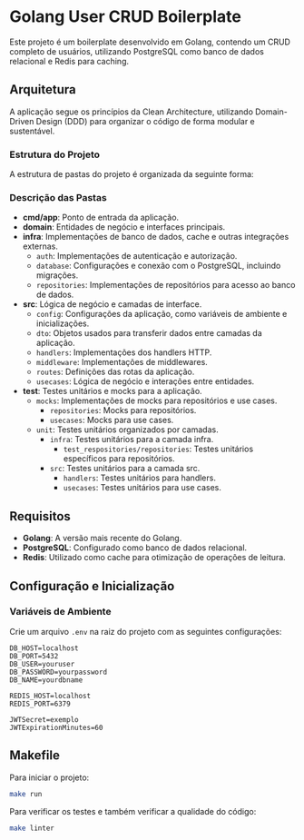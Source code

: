 # Golang User CRUD Boilerplate

Este projeto é um boilerplate desenvolvido em Golang, contendo um CRUD completo de usuários, utilizando PostgreSQL como banco de dados relacional e Redis para caching.

## Arquitetura

A aplicação segue os princípios da Clean Architecture, utilizando Domain-Driven Design (DDD) para organizar o código de forma modular e sustentável.

### Estrutura do Projeto

A estrutura de pastas do projeto é organizada da seguinte forma:

### Descrição das Pastas

- **cmd/app**: Ponto de entrada da aplicação.
- **domain**: Entidades de negócio e interfaces principais.
- **infra**: Implementações de banco de dados, cache e outras integrações externas.
    - `auth`: Implementações de autenticação e autorização.
    - `database`: Configurações e conexão com o PostgreSQL, incluindo migrações.
    - `repositories`: Implementações de repositórios para acesso ao banco de dados.
- **src**: Lógica de negócio e camadas de interface.
    - `config`: Configurações da aplicação, como variáveis de ambiente e inicializações.
    - `dto`: Objetos usados para transferir dados entre camadas da aplicação.
    - `handlers`: Implementações dos handlers HTTP.
    - `middleware`: Implementações de middlewares.
    - `routes`: Definições das rotas da aplicação.
    - `usecases`: Lógica de negócio e interações entre entidades.
- **test**: Testes unitários e mocks para a aplicação.
    - `mocks`: Implementações de mocks para repositórios e use cases.
        - `repositories`: Mocks para repositórios.
        - `usecases`: Mocks para use cases.
    - `unit`: Testes unitários organizados por camadas.
        - `infra`: Testes unitários para a camada infra.
            - `test_respositories/repositories`: Testes unitários específicos para repositórios.
        - `src`: Testes unitários para a camada src.
            - `handlers`: Testes unitários para handlers.
            - `usecases`: Testes unitários para use cases.

## Requisitos

- **Golang**: A versão mais recente do Golang.
- **PostgreSQL**: Configurado como banco de dados relacional.
- **Redis**: Utilizado como cache para otimização de operações de leitura.

## Configuração e Inicialização

### Variáveis de Ambiente

Crie um arquivo `.env` na raiz do projeto com as seguintes configurações:

```env
DB_HOST=localhost
DB_PORT=5432
DB_USER=youruser
DB_PASSWORD=yourpassword
DB_NAME=yourdbname

REDIS_HOST=localhost
REDIS_PORT=6379

JWTSecret=exemplo
JWTExpirationMinutes=60
```

## Makefile
Para iniciar o projeto:

```bash 
make run
```
Para verificar os testes e também verificar a qualidade do código:

```bash 
make linter
```

